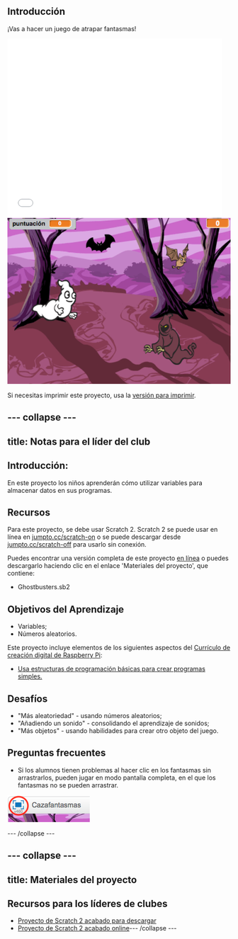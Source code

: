 ## Introducción

¡Vas a hacer un juego de atrapar fantasmas!

<div class="scratch-preview">
  <iframe allowtransparency="true" width="485" height="402" src="//scratch.mit.edu/projects/embed/227540141/?autostart=false" frameborder="0"></iframe>
  <img src="images/ghost-final.png">
</div>

Si necesitas imprimir este proyecto, usa la [versión para imprimir](https://projects.raspberrypi.org/es-ES/projects/ghostbusters/print).

--- collapse ---
---
title: Notas para el líder del club
---
## Introducción:

En este proyecto los niños aprenderán cómo utilizar variables para almacenar datos en sus programas.

## Recursos

Para este proyecto, se debe usar Scratch 2. Scratch 2 se puede usar en línea en [jumpto.cc/scratch-on](http://jumpto.cc/scratch-on) o se puede descargar desde [jumpto.cc/scratch-off](http://jumpto.cc/scratch-off) para usarlo sin conexión.

Puedes encontrar una versión completa de este proyecto [en línea](https://scratch.mit.edu/projects/227540141/#editor) o puedes descargarlo haciendo clic en el enlace 'Materiales del proyecto', que contiene:

* Ghostbusters.sb2

## Objetivos del Aprendizaje

* Variables;
* Números aleatorios.

Este proyecto incluye elementos de los siguientes aspectos del [Currículo de creación digital de Raspberry Pi](http://rpf.io/curriculum):

* [Usa estructuras de programación básicas para crear programas simples.](https://www.raspberrypi.org/curriculum/programming/creator)

## Desafíos

* "Más aleatoriedad" - usando números aleatorios;
* "Añadiendo un sonido" - consolidando el aprendizaje de sonidos;
* "Más objetos" - usando habilidades para crear otro objeto del juego.

## Preguntas frecuentes

* Si los alumnos tienen problemas al hacer clic en los fantasmas sin arrastrarlos, pueden jugar en modo pantalla completa, en el que los fantasmas no se pueden arrastrar.

![screenshot](images/ghost-fullscreen.png)

--- /collapse ---

--- collapse ---
---
title: Materiales del proyecto
---
## Recursos para los líderes de clubes

* [Proyecto de Scratch 2 acabado para descargar](resources/Ghostbusters.sb2)
* [Proyecto de Scratch 2 acabado online](https://scratch.mit.edu/projects/227540141/#editor)--- /collapse ---